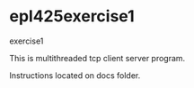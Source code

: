 # epl425exercise1
exercise1

This is multithreaded tcp client server program.

Instructions located on docs folder.
